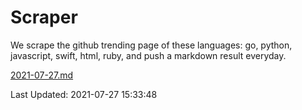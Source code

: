 # Scraper

We scrape the github trending page of these languages: go, python, javascript, swift, html, ruby, and push a markdown result everyday.

[2021-07-27.md](https://github.com/henson/Scraper/blob/master/2021-07-27.md)

Last Updated: 2021-07-27 15:33:48